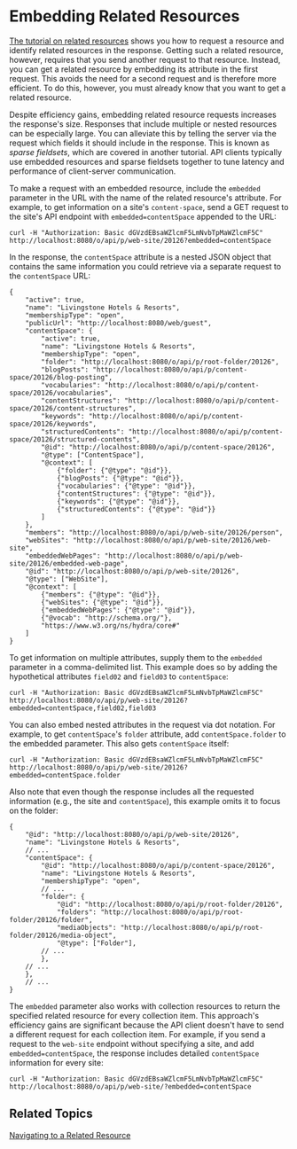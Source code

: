 # Embedding Related Resources [](id=embedding-related-resources)

[The tutorial on related resources](/develop/tutorials/-/knowledge_base/7-1/navigating-to-a-related-resource) 
shows you how to request a resource and identify related resources in the 
response. Getting such a related resource, however, requires that you send 
another request to that resource. Instead, you can get a related resource by 
embedding its attribute in the first request. This avoids the need for a second 
request and is therefore more efficient. To do this, however, you must already 
know that you want to get a related resource. 

Despite efficiency gains, embedding related resource requests increases the 
response's size. Responses that include multiple or nested resources can be 
especially large. You can alleviate this by telling the server via the request 
which fields it should include in the response. This is known as 
*sparse fieldsets*, which are covered in another tutorial. API clients typically 
use embedded resources and sparse fieldsets together to tune latency and 
performance of client-server communication. 
<!-- Link to sparse fieldsets tutorial once it exists. -->

To make a request with an embedded resource, include the `embedded` parameter in 
the URL with the name of the related resource's attribute. For example, to get 
information on a site's `content-space`, send a GET request to the site's API 
endpoint with `embedded=contentSpace` appended to the URL: 

    curl -H "Authorization: Basic dGVzdEBsaWZlcmF5LmNvbTpMaWZlcmF5C" http://localhost:8080/o/api/p/web-site/20126?embedded=contentSpace

In the response, the `contentSpace` attribute is a nested JSON object that 
contains the same information you could retrieve via a separate request to the 
`contentSpace` URL: 

    {
        "active": true,
        "name": "Livingstone Hotels & Resorts",
        "membershipType": "open",
        "publicUrl": "http://localhost:8080/web/guest",
        "contentSpace": {
            "active": true,
            "name": "Livingstone Hotels & Resorts",
            "membershipType": "open",
            "folder": "http://localhost:8080/o/api/p/root-folder/20126",
            "blogPosts": "http://localhost:8080/o/api/p/content-space/20126/blog-posting",
            "vocabularies": "http://localhost:8080/o/api/p/content-space/20126/vocabularies",
            "contentStructures": "http://localhost:8080/o/api/p/content-space/20126/content-structures",
            "keywords": "http://localhost:8080/o/api/p/content-space/20126/keywords",
            "structuredContents": "http://localhost:8080/o/api/p/content-space/20126/structured-contents",
            "@id": "http://localhost:8080/o/api/p/content-space/20126",
            "@type": ["ContentSpace"],
            "@context": [
                {"folder": {"@type": "@id"}},
                {"blogPosts": {"@type": "@id"}},
                {"vocabularies": {"@type": "@id"}},
                {"contentStructures": {"@type": "@id"}},
                {"keywords": {"@type": "@id"}},
                {"structuredContents": {"@type": "@id"}}
            ]
        },
        "members": "http://localhost:8080/o/api/p/web-site/20126/person",
        "webSites": "http://localhost:8080/o/api/p/web-site/20126/web-site",
        "embeddedWebPages": "http://localhost:8080/o/api/p/web-site/20126/embedded-web-page",
        "@id": "http://localhost:8080/o/api/p/web-site/20126",
        "@type": ["WebSite"],
        "@context": [
            {"members": {"@type": "@id"}},
            {"webSites": {"@type": "@id"}},
            {"embeddedWebPages": {"@type": "@id"}},
            {"@vocab": "http://schema.org/"},
            "https://www.w3.org/ns/hydra/core#"
        ]
    }

To get information on multiple attributes, supply them to the `embedded` 
parameter in a comma-delimited list. This example does so by adding the 
hypothetical attributes `field02` and `field03` to `contentSpace`: 

    curl -H "Authorization: Basic dGVzdEBsaWZlcmF5LmNvbTpMaWZlcmF5C" http://localhost:8080/o/api/p/web-site/20126?embedded=contentSpace,field02,field03

You can also embed nested attributes in the request via dot notation. For 
example, to get `contentSpace`'s `folder` attribute, add `contentSpace.folder` 
to the embedded parameter. This also gets `contentSpace` itself: 

    curl -H "Authorization: Basic dGVzdEBsaWZlcmF5LmNvbTpMaWZlcmF5C" http://localhost:8080/o/api/p/web-site/20126?embedded=contentSpace.folder

Also note that even though the response includes all the requested information 
(e.g., the site and `contentSpace`), this example omits it to focus on the 
folder: 

    {
        "@id": "http://localhost:8080/o/api/p/web-site/20126",
        "name": "Livingstone Hotels & Resorts",
        // ... 
        "contentSpace": {
            "@id": "http://localhost:8080/o/api/p/content-space/20126",
            "name": "Livingstone Hotels & Resorts",
            "membershipType": "open",
            // ... 
            "folder": {
                "@id": "http://localhost:8080/o/api/p/root-folder/20126",
                "folders": "http://localhost:8080/o/api/p/root-folder/20126/folder",
                "mediaObjects": "http://localhost:8080/o/api/p/root-folder/20126/media-object",
                "@type": ["Folder"],
            // ... 
            },
        // ... 
        },
        // ... 
    }

The `embedded` parameter also works with collection resources to return the 
specified related resource for every collection item. This approach's efficiency 
gains are significant because the API client doesn't have to send a different 
request for each collection item. For example, if you send a request to the 
`web-site` endpoint without specifying a site, and add `embedded=contentSpace`, 
the response includes detailed `contentSpace` information for every site: 

    curl -H "Authorization: Basic dGVzdEBsaWZlcmF5LmNvbTpMaWZlcmF5C" http://localhost:8080/o/api/p/web-site/?embedded=contentSpace

## Related Topics [](id=related-topics)

[Navigating to a Related Resource](/develop/tutorials/-/knowledge_base/7-1/navigating-to-a-related-resource)
